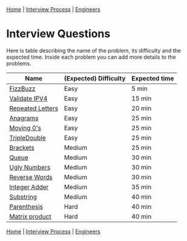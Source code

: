 [Home](../../README.md) |
[Interview Process](../README.md) |
[Engineers](README.md)

# Interview Questions

Here is table describing the name of the problem, its difficulty and the expected time. Inside each problem you can add more details to the problems.

| Name                                              | (Expected) Difficulty | Expected time
| ----                                              | --------------------- | -------------
| [FizzBuzz](questions/easy/fizzbuzz.md)            | Easy                  | 5 min
| [Validate IPV4](questions/easy/ipv4.md)           | Easy                  | 15 min
| [Repeated Letters](questions/easy/repLetters.md)  | Easy                  | 20 min
| [Anagrams](questions/easy/anagrams.md)            | Easy                  | 25 min
| [Moving 0's](questions/easy/moving0s.md)          | Easy                  | 25 min
| [TripleDouble](questions/easy/tripleDouble.md)    | Easy                  | 25 min
| [Brackets](questions/medium/brackets.md)          | Medium                | 25 min
| [Queue](questions/medium/queue.md)                | Medium                | 30 min
| [Ugly Numbers](questions/medium/uglyNumbers.md)   | Medium                | 30 min
| [Reverse Words](questions/medium/reverseWords.md) | Medium                | 30 min
| [Integer Adder](questions/medium/intAdder.md)     | Medium                | 35 min
| [Substring](questions/medium/substring.md)        | Medium                | 40 min
| [Parenthesis](questions/hard/parenthesis.md)      | Hard                  | 40 min
| [Matrix product](questions/hard/matrixProduct.md) | Hard                  | 40 min

[Home](../../README.md) |
[Interview Process](../README.md) |
[Engineers](README.md)
